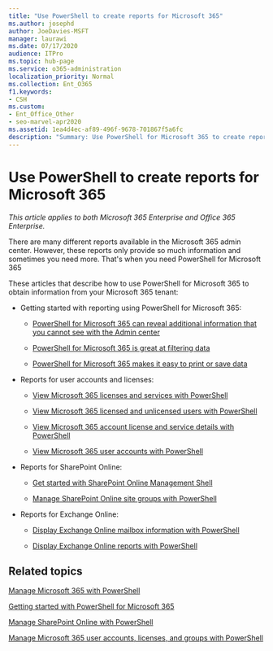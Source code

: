 ```yaml
---
title: "Use PowerShell to create reports for Microsoft 365"
ms.author: josephd
author: JoeDavies-MSFT
manager: laurawi
ms.date: 07/17/2020
audience: ITPro
ms.topic: hub-page
ms.service: o365-administration
localization_priority: Normal
ms.collection: Ent_O365
f1.keywords:
- CSH
ms.custom: 
- Ent_Office_Other
- seo-marvel-apr2020
ms.assetid: 1ea4d4ec-af89-496f-9678-701867f5a6fc
description: "Summary: Use PowerShell for Microsoft 365 to create reports that you cannot produce in the Microsoft 365 admin center."
---
```


# Use PowerShell to create reports for Microsoft 365

*This article applies to both Microsoft 365 Enterprise and Office 365 Enterprise.*

There are many different reports available in the Microsoft 365 admin center. However, these reports only provide so much information and sometimes you need more. That's when you need PowerShell for Microsoft 365
  
These articles that describe how to use PowerShell for Microsoft 365 to obtain information from your Microsoft 365 tenant:
  
- Getting started with reporting using PowerShell for Microsoft 365:
    
  - [PowerShell for Microsoft 365 can reveal additional information that you cannot see with the Admin center](https://technet.microsoft.com/library/dn568034.aspx#reveal)
    
  - [PowerShell for Microsoft 365 is great at filtering data](https://technet.microsoft.com/library/dn568034.aspx#filter)
    
  - [PowerShell for Microsoft 365 makes it easy to print or save data](https://technet.microsoft.com/library/dn568034.aspx#printsave)
    
- Reports for user accounts and licenses:
    
  - [View Microsoft 365 licenses and services with PowerShell](view-licenses-and-services-with-microsoft-365-powershell.md)
    
  - [View Microsoft 365 licensed and unlicensed users with PowerShell](view-licensed-and-unlicensed-users-with-microsoft-365-powershell.md)
    
  - [View Microsoft 365 account license and service details with PowerShell](view-account-license-and-service-details-with-microsoft-365-powershell.md)
    
  - [View Microsoft 365 user accounts with PowerShell](view-user-accounts-with-microsoft-365-powershell.md)
    
- Reports for SharePoint Online:
    
  - [Get started with SharePoint Online Management Shell](https://docs.microsoft.com/powershell/sharepoint/sharepoint-online/connect-sharepoint-online)
    
  - [Manage SharePoint Online site groups with PowerShell](https://technet.microsoft.com/library/122f4099-c78d-4cce-bab0-4343b04596ae.aspx)
    
- Reports for Exchange Online:
    
  - [Display Exchange Online mailbox information with PowerShell](https://technet.microsoft.com/library/13843002-56ca-4b75-81c5-84386522b01b.aspx)
    
  - [Display Exchange Online reports with PowerShell](https://technet.microsoft.com/library/4873a063-9fc4-4ed9-826a-6e935fef61d4.aspx)
    
## Related topics

[Manage Microsoft 365 with PowerShell](manage-microsoft-365-with-microsoft-365-powershell.md)
  
[Getting started with PowerShell for Microsoft 365](getting-started-with-microsoft-365-powershell.md)
  
[Manage SharePoint Online with PowerShell](manage-sharepoint-online-with-microsoft-365-powershell.md)
  
[Manage Microsoft 365 user accounts, licenses, and groups with PowerShell](manage-user-accounts-and-licenses-with-microsoft-365-powershell.md)
  
